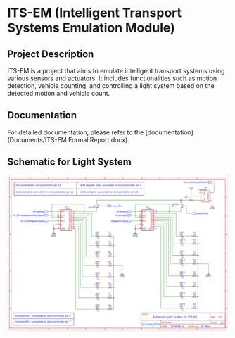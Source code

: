 # ITS-EM (Intelligent Transport Systems Emulation Module)

## Project Description
ITS-EM is a project that aims to emulate intelligent transport systems using various sensors and actuators. It includes functionalities such as motion detection, vehicle counting, and controlling a light system based on the detected motion and vehicle count.

## Documentation
For detailed documentation, please refer to the [documentation](Documents/ITS-EM Formal Report.docx).

## Schematic for Light System
![Schematic for Light System](utils/Schematic_ITS_Light_System_2024-04-19.png)
